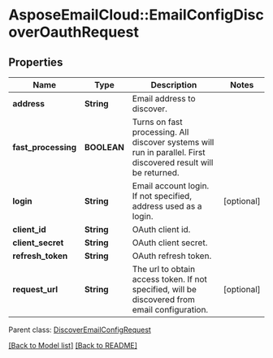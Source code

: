 # AsposeEmailCloud::EmailConfigDiscoverOauthRequest
## Properties
Name | Type | Description | Notes
------------ | ------------- | ------------- | -------------
**address** | **String** | Email address to discover.              | 
**fast_processing** | **BOOLEAN** | Turns on fast processing. All discover systems will run in parallel. First discovered result will be returned.              | 
**login** | **String** | Email account login. If not specified, address used as a login.              | [optional] 
**client_id** | **String** | OAuth client id.              | 
**client_secret** | **String** | OAuth client secret.              | 
**refresh_token** | **String** | OAuth refresh token.              | 
**request_url** | **String** | The url to obtain access token. If not specified, will be discovered from email configuration.              | [optional] 

 Parent class: [DiscoverEmailConfigRequest](DiscoverEmailConfigRequest.md)

[[Back to Model list]](Models.md) [[Back to README]](README.md)


